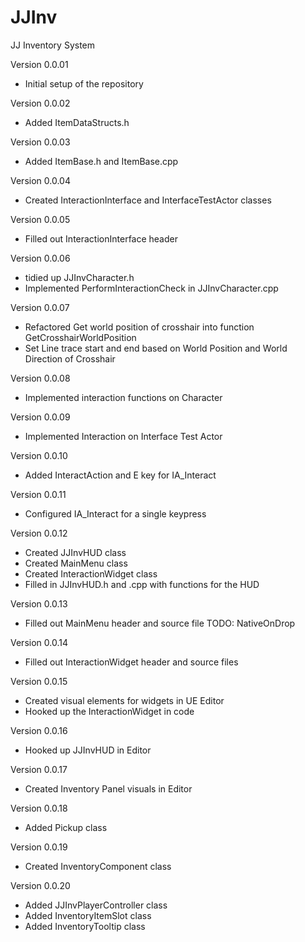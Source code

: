 # JJInv
JJ Inventory System

Version 0.0.01
- Initial setup of the repository

Version 0.0.02
- Added ItemDataStructs.h

Version 0.0.03
- Added ItemBase.h and ItemBase.cpp

Version 0.0.04
- Created InteractionInterface and InterfaceTestActor classes

Version 0.0.05
- Filled out InteractionInterface header

Version 0.0.06
- tidied up JJInvCharacter.h 
- Implemented PerformInteractionCheck in JJInvCharacter.cpp

Version 0.0.07
- Refactored Get world position of crosshair into function GetCrosshairWorldPosition
- Set Line trace start and end based on World Position and World Direction of Crosshair

Version 0.0.08
-  Implemented interaction functions on Character

Version 0.0.09
- Implemented Interaction on Interface Test Actor

Version 0.0.10
- Added InteractAction and E key for IA_Interact

Version 0.0.11
- Configured IA_Interact for a single keypress

Version 0.0.12
- Created JJInvHUD class
- Created MainMenu class
- Created InteractionWidget class
- Filled in JJInvHUD.h and .cpp with functions for the HUD

Version 0.0.13
- Filled out MainMenu header and source file TODO: NativeOnDrop

Version 0.0.14
- Filled out InteractionWidget header and source files

Version 0.0.15
- Created visual elements for widgets in UE Editor
- Hooked up the InteractionWidget in code

Version 0.0.16
- Hooked up JJInvHUD in Editor

Version 0.0.17
- Created Inventory Panel visuals in Editor

Version 0.0.18
- Added Pickup class

Version 0.0.19
- Created InventoryComponent class

Version 0.0.20
- Added JJInvPlayerController class
- Added InventoryItemSlot class
- Added InventoryTooltip class

